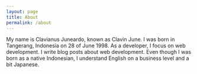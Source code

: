 ```yaml
---
layout: page
title: About
permalink: /about
---
```


My name is Clavianus Juneardo, known as Clavin June. I was born in Tangerang, Indonesia on 28 of June 1998. As a developer, I focus on web development. I write blog posts about web development. Even though I was born as a native Indonesian, I understand English on a business level and a bit Japanese.